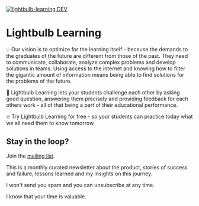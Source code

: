 [![lightbulb-learning DEV](https://img.shields.io/endpoint?url=https://dashboard.cypress.io/badge/simple/esqcjm/supabase&style=flat&logo=cypress)](https://dashboard.cypress.io/projects/esqcjm/runs)

# Lightbulb Learning

💡 Our vision is to optimize for the learning itself - because the demands to the graduates of the future are different from those of the past. They need to communicate, collaborate, analyze complex problems and develop solutions in teams. Using access to the internet and knowing how to filter the gigantic amount of information means being able to find solutions for the problems of the future.

🥋 Lightbulb Learning lets your students challenge each other by asking good question, answering them precisely and providing feedback for each others work - all of that being a part of their educational performance.

🔥 Try Lightbulb Learning for free - so your students can practice today what we all need them to know tomorrow.

## Stay in the loop?

Join the [mailing list](https://tinyletter.com/RobertNickel).

This is a monthly curated newsletter about the product, stories of success and failure, lessons learned and my insights on this journey.

I won't send you spam and you can unsubscribe at any time.

I know that your time is valuable.

